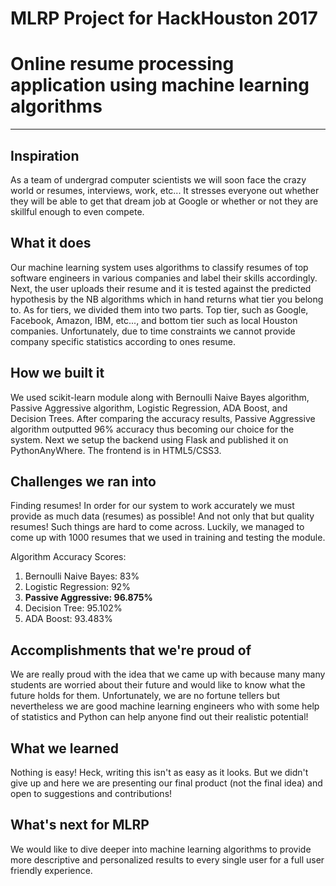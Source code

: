 # MLRP Project for HackHouston 2017

# Online resume processing application using machine learning algorithms
------------------------------------------------------------------------
## Inspiration
As a team of undergrad computer scientists we will soon face the crazy world or resumes, interviews, work, etc... It stresses everyone out whether they will be able to get that dream job at Google or whether or not they are skillful enough to even compete. 

## What it does
Our machine learning system uses algorithms to classify resumes of top software engineers in various companies and label their skills accordingly. Next, the user uploads their resume and it is tested against the predicted hypothesis by the NB algorithms which in hand returns what tier you belong to. As for tiers, we divided them into two parts. Top tier, such as Google, Facebook, Amazon, IBM, etc..., and bottom tier such as local Houston companies. Unfortunately, due to time constraints we cannot provide company specific statistics according to ones resume.

## How we built it
We used scikit-learn module along with Bernoulli Naive Bayes algorithm, Passive Aggressive algorithm, Logistic Regression, ADA Boost, and Decision Trees. After comparing the accuracy results, Passive Aggressive algorithm outputted 96% accuracy thus becoming our choice for the system. Next we setup the backend using Flask and published it on PythonAnyWhere. The frontend is in HTML5/CSS3. 

## Challenges we ran into
Finding resumes! In order for our system to work accurately we must provide as much data (resumes) as possible! And not only that but quality resumes! Such things are hard to come across. Luckily, we managed to come up with 1000 resumes that we used in training and testing the module.

Algorithm Accuracy Scores:
1. Bernoulli Naive Bayes: 83% 
2. Logistic Regression: 92%
3. **Passive Aggressive: 96.875%**
4. Decision Tree: 95.102%
5. ADA Boost: 93.483%

## Accomplishments that we're proud of
We are really proud with the idea that we came up with because many many students are worried about their future and would like to know what the future holds for them. Unfortunately, we are no fortune tellers but nevertheless we are good machine learning engineers who with some help of statistics and Python can help anyone find out their realistic potential!

## What we learned
Nothing is easy! Heck, writing this isn't as easy as it looks. But we didn't give up and here we are presenting our final product (not the final idea) and open to suggestions and contributions!

## What's next for MLRP
We would like to dive deeper into machine learning algorithms to provide more descriptive and personalized results to every single user for a full user friendly experience.
